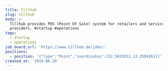 ```yaml
---
title: Tillhub
slug: tillhub
body: >-
  Tillhub provides POS (Point Of Sale) system for retailers and service
  providers. #startup #operations
tags:
  - startup
  - operations
job_board_url: 'https://www.tillhub.de/jobs/'
positions:
  - position: '{"type":"Point","coordinates":[52.5031011,13.3584261]}'
created_at: '2019-06-28'
---
```


